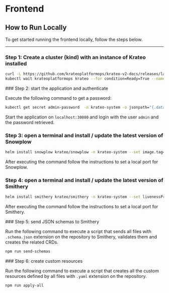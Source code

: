 # Frontend

## How to Run Locally

To get started running the frontend locally, follow the steps below.

---

### Step 1: Create a cluster (kind) with an instance of Krateo installed

```bash
curl -L https://github.com/krateoplatformops/krateo-v2-docs/releases/latest/download/kind.sh | sh
kubectl wait krateoplatformops krateo --for condition=Ready=True --namespace krateo-system --timeout=300s
```

### Step 2: start the application and authenticate

Execute the following command to get a password:

```bash
kubectl get secret admin-password  -n krateo-system -o jsonpath="{.data.password}" | base64 -d
```

Start the application on `localhost:30080` and login with the user `admin` and the password retrieved.

### Step 3: open a terminal and install / update the latest version of Snowplow

```bash
helm install snowplow krateo/snowplow -n krateo-system --set image.tag=x.x.x
```

After executing the command follow the instructions to set a local port for Snowplow.

### Step 4: open a terminal and install / update the latest version of Smithery

```bash
helm install smithery krateo/smithery -n krateo-system --set livenessProbe=null --set readinessProbe=null --set image.tag=x.x.x
```

After executing the command follow the instructions to set a local port for Smithery.

### Step 5: send JSON schemas to Smithery

Run the following command to execute a script that sends all files with `.schema.json` extension on the repository to Smithery, validates them and creates the related CRDs.

```bash
npm run send-schemas
```

### Step 6: create custom resources

Run the following command to execute a script that creates all the custom resources defined by all files with `.yaml` extension on the repository.

```bash
npm run apply-all
```
